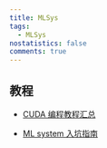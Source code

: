 ```yaml
---
title: MLSys
tags:
  - MLSys
nostatistics: false
comments: true
---
```


## 教程

- [CUDA 编程教程汇总](https://aitour.site/cuda-programming/resources/)

- [ML system 入坑指南](https://zhuanlan.zhihu.com/p/608318764这个看看？我也没入门，只是看到了这个感觉挺好的)